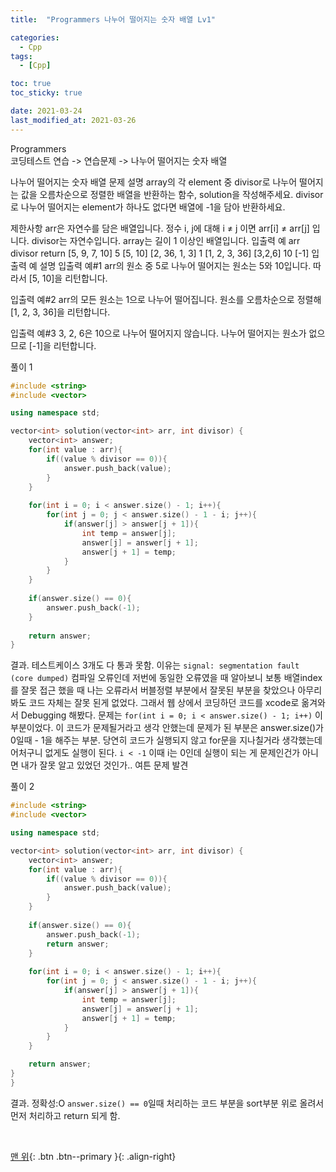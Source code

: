 ```yaml
---
title:  "Programmers 나누어 떨어지는 숫자 배열 Lv1" 

categories:
  - Cpp
tags:
  - [Cpp]

toc: true
toc_sticky: true

date: 2021-03-24
last_modified_at: 2021-03-26
---
```


Programmers  
코딩테스트 연습 -> 연습문제 -> 나누어 떨어지는 숫자 배열  

나누어 떨어지는 숫자 배열
문제 설명
array의 각 element 중 divisor로 나누어 떨어지는 값을 오름차순으로 정렬한 배열을 반환하는 함수, solution을 작성해주세요.
divisor로 나누어 떨어지는 element가 하나도 없다면 배열에 -1을 담아 반환하세요.

제한사항
arr은 자연수를 담은 배열입니다.
정수 i, j에 대해 i ≠ j 이면 arr[i] ≠ arr[j] 입니다.
divisor는 자연수입니다.
array는 길이 1 이상인 배열입니다.
입출력 예
arr	divisor	return
[5, 9, 7, 10]	5	[5, 10]
[2, 36, 1, 3]	1	[1, 2, 3, 36]
[3,2,6]	10	[-1]
입출력 예 설명
입출력 예#1
arr의 원소 중 5로 나누어 떨어지는 원소는 5와 10입니다. 따라서 [5, 10]을 리턴합니다.

입출력 예#2
arr의 모든 원소는 1으로 나누어 떨어집니다. 원소를 오름차순으로 정렬해 [1, 2, 3, 36]을 리턴합니다.

입출력 예#3
3, 2, 6은 10으로 나누어 떨어지지 않습니다. 나누어 떨어지는 원소가 없으므로 [-1]을 리턴합니다.


풀이 1  
```cpp
#include <string>
#include <vector>

using namespace std;

vector<int> solution(vector<int> arr, int divisor) {
    vector<int> answer;
    for(int value : arr){
        if((value % divisor == 0)){
            answer.push_back(value);
        }
    }
    
    for(int i = 0; i < answer.size() - 1; i++){
        for(int j = 0; j < answer.size() - 1 - i; j++){
            if(answer[j] > answer[j + 1]){
                int temp = answer[j];
                answer[j] = answer[j + 1];
                answer[j + 1] = temp;
            }
        }
    }
    
    if(answer.size() == 0){
        answer.push_back(-1);
    }
    
    return answer;
}
```

결과.
테스트케이스 3개도 다 통과 못함.
이유는 `signal: segmentation fault (core dumped)` 컴파일 오류인데
저번에 동일한 오류였을 때 알아보니 보통 배열index를 잘못 접근 했을 때 나는 오류라서
버블정렬 부분에서 잘못된 부분을 찾았으나 아무리 봐도 코드 자체는 잘못 된게 없었다.
그래서 웹 상에서 코딩하던 코드를 xcode로 옮겨와서 Debugging 해봤다.
문제는 `for(int i = 0; i < answer.size() - 1; i++)` 이 부분이었다.
이 코드가 문제될거라고 생각 안했는데 문제가 된 부분은 answer.size()가 0일때 - 1을 해주는 부분.
당연히 코드가 실행되지 않고 for문을 지나칠거라 생각했는데 어처구니 없게도 실행이 된다.
`i < -1` 이때 i는 0인데 실행이 되는 게 문제인건가 아니면 내가 잘못 알고 있었던 것인가..
여튼 문제 발견


풀이 2  
```cpp
#include <string>
#include <vector>

using namespace std;

vector<int> solution(vector<int> arr, int divisor) {
    vector<int> answer;
    for(int value : arr){
        if((value % divisor == 0)){
            answer.push_back(value);
        }
    }
    
    if(answer.size() == 0){
        answer.push_back(-1);
        return answer;
    }
    
    for(int i = 0; i < answer.size() - 1; i++){
        for(int j = 0; j < answer.size() - 1 - i; j++){
            if(answer[j] > answer[j + 1]){
                int temp = answer[j];
                answer[j] = answer[j + 1];
                answer[j + 1] = temp;
            }
        }
    }

    return answer;
}
}
```

결과. 
정확성:O
`answer.size() == 0`일때 처리하는 코드 부분을 sort부분 위로 올려서 먼저 처리하고 return 되게 함.


<br>

[맨 위](#){: .btn .btn--primary }{: .align-right}